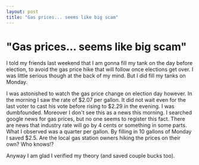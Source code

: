 ```yaml
---
layout: post
title: "Gas prices... seems like big scam"
---
```

"Gas prices... seems like big scam"
===
I told my friends last weekend that I am gonna fill my tank on the day before election, to avoid the gas price hike that will follow once elections get over. I was little serious though at the back of my mind. But I did fill my tanks on Monday.  
  
I was astonished to watch the gas price change on election day however. In the morning I saw the rate of $2.07 per gallon. It did not wait even for the last voter to cast his vote before rising to $2.29 in the evening. I was dumbfounded. Moreover I don't see this as a news this morning. I searched google news for gas prices, but no one seems to register this fact. There are news that industry rate will go by 4 cents or something in some parts. What I observed was a quarter per gallon. By filling in 10 gallons of Monday I saved $2.5\. Are the local gas station owners hiking the prices on their own? Who knows!?  
  
Anyway I am glad I verified my theory (and saved couple bucks too).
